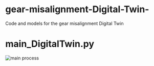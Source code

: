 # gear-misalignment-Digital-Twin-
Code and models for the gear misalignment Digital Twin  

# main_DigitalTwin.py 

![main process](/repository/assets/flowchart.png)
